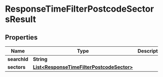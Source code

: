 

# ResponseTimeFilterPostcodeSectorsResult

## Properties

Name | Type | Description | Notes
------------ | ------------- | ------------- | -------------
**searchId** | **String** |  | 
**sectors** | [**List&lt;ResponseTimeFilterPostcodeSector&gt;**](ResponseTimeFilterPostcodeSector.md) |  | 




